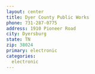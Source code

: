 ```yaml
---
layout: center
title: Dyer County Public Works
phone: 731-287-0775
address: 1910 Pioneer Road
city: Dyersburg
state: TN
zip: 38024
primary: electronic
categories:
  electronic
---
```


